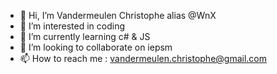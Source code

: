 - 👋 Hi, I’m Vandermeulen Christophe alias @WnX
- 👀 I’m interested in coding
- 🌱 I’m currently learning c# & JS
- 💞️ I’m looking to collaborate on iepsm
- 📫 How to reach me : vandermeulen.christophe@gmail.com

<!---
winnux82/winnux82 is a ✨ special ✨ repository because its `README.md` (this file) appears on your GitHub profile.
You can click the Preview link to take a look at your changes.
--->

